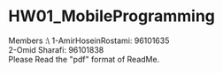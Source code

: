 # HW01_MobileProgramming
Members :\ 
1-AmirHoseinRostami: 96101635\
2-Omid Sharafi: 96101838\
Please Read the "pdf" format of ReadMe.
